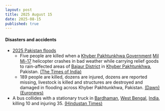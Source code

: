 ```yaml
---
layout: post
title: 2025 August 15
date: 2025-08-15
published: true
---
```



#### Disasters and accidents

* [2025 Pakistan floods](https://en.wikipedia.org/wiki/2025_Pakistan_floods "2025 Pakistan floods")
  * Five people are killed when a [Khyber Pakhtunkhwa Government](https://en.wikipedia.org/wiki/Government_of_Khyber_Pakhtunkhwa "Government of Khyber Pakhtunkhwa") [Mil Mi-17](https://en.wikipedia.org/wiki/Mil_Mi-17 "Mil Mi-17") helicopter crashes in bad weather while carrying relief goods to rain-affected areas of [Bajaur District](https://en.wikipedia.org/wiki/Bajaur_District "Bajaur District") in [Khyber Pakhtunkhwa](https://en.wikipedia.org/wiki/Khyber_Pakhtunkhwa "Khyber Pakhtunkhwa"), Pakistan. [(The Times of India)](https://timesofindia.indiatimes.com/world/pakistan/pakistans-monsoon-fury-5-dead-after-rescue-helicopter-crashed-day-of-mourning-announced/articleshow/123322712.cms)
  * 189 people are killed, dozens are injured, dozens are reported missing, livestock is killed and structures are destroyed and damaged in flooding across Khyber Pakhtunkhwa, Pakistan. [(Dawn)](https://www.dawn.com/news/1931033) [(Euronews)](https://www.euronews.com/2025/08/15/flash-floods-in-india-and-pakistan-kill-over-200-people-scores-remain-missing)
* A bus collides with a stationary truck in [Bardhaman](https://en.wikipedia.org/wiki/Bardhaman "Bardhaman"), [West Bengal](https://en.wikipedia.org/wiki/West_Bengal "West Bengal"), [India](https://en.wikipedia.org/wiki/India "India"), killing 10 and injuring 35. [(Hindustan Times)](https://www.hindustantimes.com/india-news/10-bihar-pilgrims-dead-35-injured-as-bus-rams-truck-in-west-bengal-s-burdwan-101755241239162.html)
